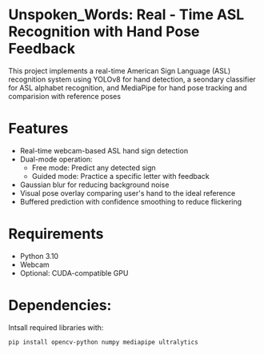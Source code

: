 # Unspoken_Words: Real - Time ASL Recognition with Hand Pose Feedback

This project implements a real-time American Sign Language (ASL) recognition system using YOLOv8 for hand detection, a seondary classifier for ASL alphabet recognition, and MediaPipe for hand pose tracking and comparision with reference poses

# Features
- Real-time webcam-based ASL hand sign detection
- Dual-mode operation:
  - Free mode: Predict any detected sign
  - Guided mode: Practice a specific letter with feedback
- Gaussian blur for reducing background noise
- Visual pose overlay comparing user's hand to the ideal reference
- Buffered prediction with confidence smoothing to reduce flickering

# Requirements
- Python 3.10
- Webcam
- Optional: CUDA-compatible GPU

# Dependencies:
Intsall required libraries with:
```bash
pip install opencv-python numpy mediapipe ultralytics